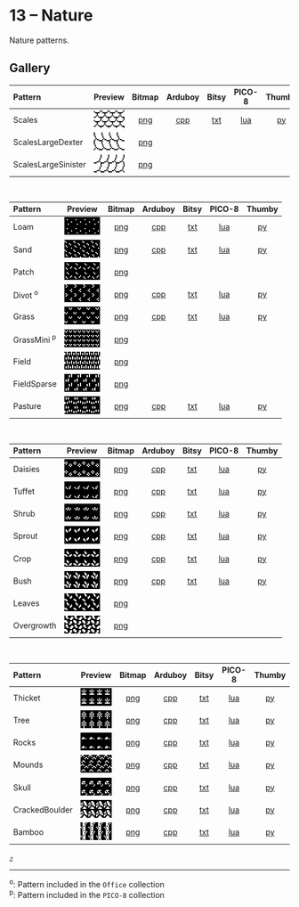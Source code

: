 # 13 – Nature

Nature patterns.

## Gallery

| Pattern | Preview | Bitmap | Arduboy | Bitsy | PICO-8 | Thumby |
| :--- | :---: | :---: | :---: | :---: | :---: | :---: |
| Scales | <img src="../previews/Scales.png" width="64" height="32" alt=""> | [png](png/Scales.png) | [cpp](Nature.h#L12-L23) | [txt](Nature.bitsy.txt#L5-L14) | [lua](nature.p8.lua#L7-L19) | [py](Nature.thumby.py#L5-L16) |
| ScalesLargeDexter | <img src="../previews/ScalesLargeDexter.png" width="64" height="32" alt=""> | [png](png/ScalesLargeDexter.png) | | | | |
| ScalesLargeSinister | <img src="../previews/ScalesLargeSinister.png" width="64" height="32" alt=""> | [png](png/ScalesLargeSinister.png) | | | | |

<br>

| Pattern | Preview | Bitmap | Arduboy | Bitsy | PICO-8 | Thumby |
| :--- | :---: | :---: | :---: | :---: | :---: | :---: |
| Loam | <img src="../previews/Loam.png" width="64" height="32" alt=""> | [png](png/Loam.png) | [cpp](Nature.h#L25-L36) | [txt](Nature.bitsy.txt#L16-L25) | [lua](nature.p8.lua#L21-L33) | [py](Nature.thumby.py#L18-L29) |
| Sand | <img src="../previews/Sand.png" width="64" height="32" alt=""> | [png](png/Sand.png) | [cpp](Nature.h#L38-L49) | [txt](Nature.bitsy.txt#L27-L36) | [lua](nature.p8.lua#L35-L47) | [py](Nature.thumby.py#L31-L42) |
| Patch | <img src="../previews/Patch.png" width="64" height="32" alt=""> | [png](png/Patch.png) | | | | |
| Divot <sup>o</sup>| <img src="../previews/Divot.png" width="64" height="32" alt=""> | [png](png/Divot.png) | [cpp](Nature.h#L64-L75) | [txt](Nature.bitsy.txt#L49-L58) | [lua](nature.p8.lua#L63-L75) | [py](Nature.thumby.py#L57-L68) |
| Grass | <img src="../previews/Grass.png" width="64" height="32" alt=""> | [png](png/Grass.png) | [cpp](Nature.h#L51-L62) | [txt](Nature.bitsy.txt#L38-L47) | [lua](nature.p8.lua#L49-L61) | [py](Nature.thumby.py#L44-L55) |
| GrassMini <sup>p</sup>| <img src="../previews/GrassMini.png" width="64" height="32" alt=""> | [png](png/GrassMini.png) | | | | |
| Field | <img src="../previews/Field.png" width="64" height="32" alt=""> | [png](png/Field.png) | | | | |
| FieldSparse | <img src="../previews/FieldSparse.png" width="64" height="32" alt=""> | [png](png/FieldSparse.png) | | | | |
| Pasture | <img src="../previews/Pasture.png" width="64" height="32" alt=""> | [png](png/Pasture.png) | [cpp](Nature.h#L77-L88) | [txt](Nature.bitsy.txt#L60-L69) | [lua](nature.p8.lua#L77-L89) | [py](Nature.thumby.py#L70-L81) |


<br>

| Pattern | Preview | Bitmap | Arduboy | Bitsy | PICO-8 | Thumby |
| :--- | :---: | :---: | :---: | :---: | :---: | :---: |
| Daisies | <img src="../previews/Daisies.png" width="64" height="32" alt=""> | [png](png/Daisies.png) | [cpp](Nature.h#L90-L101) | [txt](Nature.bitsy.txt#L71-L80) | [lua](nature.p8.lua#L91-L103) | [py](Nature.thumby.py#L83-L94) |
| Tuffet | <img src="../previews/Tuffet.png" width="64" height="32" alt=""> | [png](png/Tuffet.png) | [cpp](Nature.h#L103-L114) | [txt](Nature.bitsy.txt#L82-L91) | [lua](nature.p8.lua#L105-L117) | [py](Nature.thumby.py#L96-L107) |
| Shrub | <img src="../previews/Shrub.png" width="64" height="32" alt=""> | [png](png/Shrub.png) | [cpp](Nature.h#L116-L127) | [txt](Nature.bitsy.txt#L93-L102) | [lua](nature.p8.lua#L119-L131) | [py](Nature.thumby.py#L109-L120) |
| Sprout | <img src="../previews/Sprout.png" width="64" height="32" alt=""> | [png](png/Sprout.png) | [cpp](Nature.h#L129-L140) | [txt](Nature.bitsy.txt#L104-L113) | [lua](nature.p8.lua#L133-L145) | [py](Nature.thumby.py#L122-L133) |
| Crop | <img src="../previews/Crop.png" width="64" height="32" alt=""> | [png](png/Crop.png) | [cpp](Nature.h#L142-L153) | [txt](Nature.bitsy.txt#L115-L124) | [lua](nature.p8.lua#L147-L159) | [py](Nature.thumby.py#L135-L146) |
| Bush | <img src="../previews/Bush.png" width="64" height="32" alt=""> | [png](png/Bush.png) | [cpp](Nature.h#L155-L166) | [txt](Nature.bitsy.txt#L126-L135) | [lua](nature.p8.lua#L161-L173) | [py](Nature.thumby.py#L148-L159) |
| Leaves | <img src="../previews/Leaves.png" width="64" height="32" alt=""> | [png](png/Leaves.png) | | | | |
| Overgrowth | <img src="../previews/Overgrowth.png" width="64" height="32" alt=""> | [png](png/Overgrowth.png) | | | | |

<br>

| Pattern | Preview | Bitmap | Arduboy | Bitsy | PICO-8 | Thumby |
| :--- | :---: | :---: | :---: | :---: | :---: | :---: |
| Thicket | <img src="../previews/Thicket.png" width="64" height="32" alt=""> | [png](png/Thicket.png) | [cpp](Nature.h#L168-L179) | [txt](Nature.bitsy.txt#L137-L146) | [lua](nature.p8.lua#L175-L187) | [py](Nature.thumby.py#L161-L172) |
| Tree | <img src="../previews/Tree.png" width="64" height="32" alt=""> | [png](png/Tree.png) | [cpp](Nature.h#L181-L192) | [txt](Nature.bitsy.txt#L148-L157) | [lua](nature.p8.lua#L189-L201) | [py](Nature.thumby.py#L174-L185) |
| Rocks | <img src="../previews/Rocks.png" width="64" height="32" alt=""> | [png](png/Rocks.png) | [cpp](Nature.h#L194-L205) | [txt](Nature.bitsy.txt#L159-L168) | [lua](nature.p8.lua#L203-L215) | [py](Nature.thumby.py#L187-L198) |
| Mounds | <img src="../previews/Mounds.png" width="64" height="32" alt=""> | [png](png/Mounds.png) | [cpp](Nature.h#L207-L218) | [txt](Nature.bitsy.txt#L170-L179) | [lua](nature.p8.lua#L217-L229) | [py](Nature.thumby.py#L200-L211) |
| Skull | <img src="../previews/Skull.png" width="64" height="32" alt=""> | [png](png/Skull.png) | [cpp](Nature.h#L220-L231) | [txt](Nature.bitsy.txt#L181-L190) | [lua](nature.p8.lua#L231-L243) | [py](Nature.thumby.py#L213-L224) |
| CrackedBoulder | <img src="../previews/CrackedBoulder.png" width="64" height="32" alt=""> | [png](png/CrackedBoulder.png) | [cpp](Nature.h#L233-L244) | [txt](Nature.bitsy.txt#L192-L201) | [lua](nature.p8.lua#L245-L257) | [py](Nature.thumby.py#L226-L237) |
| Bamboo | <img src="../previews/Bamboo.png" width="64" height="32" alt=""> | [png](png/Bamboo.png) | [cpp](Nature.h#L246-L257) | [txt](Nature.bitsy.txt#L203-L212) | [lua](nature.p8.lua#L259-L271) | [py](Nature.thumby.py#L239-L250) |

[`⤴`](#gallery)

---

<sup>o</sup>: Pattern included in the `Office` collection  
<sup>p</sup>: Pattern included in the `PICO-8` collection 

<br>
